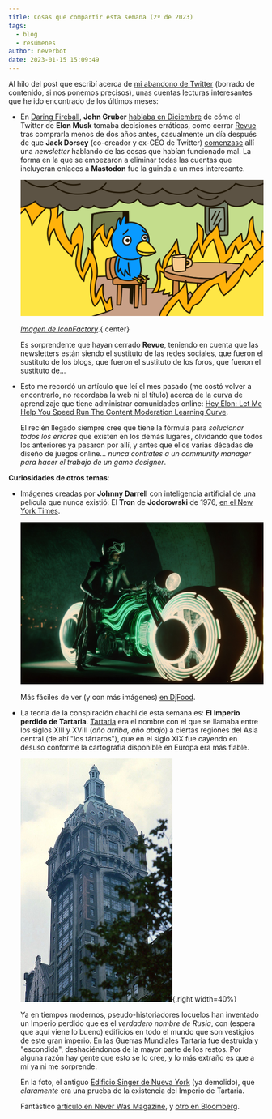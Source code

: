 ```yaml
---
title: Cosas que compartir esta semana (2ª de 2023)
tags:
  - blog
  - resúmenes
author: neverbot
date: 2023-01-15 15:09:49
---
```



Al hilo del post que escribí acerca de [mi abandono de Twitter](./not-on-twitter-anymore/) (borrado de contenido, si nos ponemos precisos), unas cuentas lecturas interesantes que he ido encontrado de los últimos meses:

- En [Daring Fireball](https://daringfireball.net), **John Gruber** [hablaba en Diciembre](https://daringfireball.net/2022/12/i_wish_i_could_tell_you_this_is_not_all_about_twitter) de cómo el Twitter de **Elon Musk** tomaba decisiones erráticas, como cerrar [Revue](https://www.getrevue.co/) tras comprarla menos de dos años antes, casualmente un día después de que **Jack Dorsey** (co-creador y ex-CEO de Twitter) [comenzase](https://www.getrevue.co/profile/jackjack/issues/a-native-internet-protocol-for-social-media-1503112) allí una *newsletter* hablando de las cosas que habían funcionado mal. La forma en la que se empezaron a eliminar todas las cuentas que incluyeran enlaces a **Mastodon** fue la guinda a un mes interesante.

  ![this_is_fine](./cosas-que-compartir-esta-semana-2-de-2023/this_is_fine.png)

  *[Imagen de IconFactory](https://blog.iconfactory.com/2023/01/state-of-the-twitterverse/)*.{.center}

  Es sorprendente que hayan cerrado **Revue**, teniendo en cuenta que las newsletters están siendo el sustituto de las redes sociales, que fueron el sustituto de los blogs, que fueron el sustituto de los foros, que fueron el sustituto de...

- Esto me recordó un artículo que leí el mes pasado (me costó volver a encontrarlo, no recordaba la web ni el título) acerca de la curva de aprendizaje que tiene administrar comunidades online: [Hey Elon: Let Me Help You Speed Run The Content Moderation Learning Curve](https://www.techdirt.com/2022/11/02/hey-elon-let-me-help-you-speed-run-the-content-moderation-learning-curve/). 

  El recién llegado siempre cree que tiene la fórmula para *solucionar todos los errores* que existen en los demás lugares, olvidando que todos los anteriores ya pasaron por allí, y antes que ellos varias décadas de diseño de juegos online... *nunca contrates a un community manager para hacer el trabajo de un game designer*.

**Curiosidades de otros temas**:

- Imágenes creadas por **Johnny Darrell** con inteligencia artificial de una película que nunca existió: El **Tron** de **Jodorowski** de 1976, [en el New York Times](https://www.nytimes.com/interactive/2023/01/13/opinion/jodorowsky-dune-ai-tron.html).
  
  ![Jodo-Tron-1-6](./cosas-que-compartir-esta-semana-2-de-2023/Jodo-Tron-1-6.jpg)
  
  Más fáciles de ver (y con más imágenes) [en DjFood](https://www.djfood.org/fantasy-jodorowsky-tron-visualisations-by-johnny-darrell/).

- La teoría de la conspiración chachi de esta semana es: **El Imperio perdido de Tartaria**. [Tartaria](https://en.wikipedia.org/wiki/Tartary) era el nombre con el que se llamaba entre los siglos XIII y XVIII (*año arriba, año abajo*) a ciertas regiones del Asia central (de ahí "los tártaros"), que en el siglo XIX fue cayendo en desuso conforme la cartografía disponible en Europa era más fiable.

  ![Singer-Building-New-York](./cosas-que-compartir-esta-semana-2-de-2023/Singer-Building-New-York.jpg){.right width=40%}
  
  Ya en tiempos modernos, pseudo-historiadores locuelos han inventado un Imperio perdido que es el *verdadero nombre de Rusia*, con (espera que aquí viene lo bueno) edificios en todo el mundo que son vestigios de este gran imperio. En las Guerras Mundiales Tartaria fue destruida y "escondida", deshaciéndonos de la mayor parte de los restos. Por alguna razón hay gente que esto se lo cree, y lo más extraño es que a mí ya ni me sorprende.

  En la foto, el antiguo [Edificio Singer de Nueva York](https://en.wikipedia.org/wiki/Singer_Building) (ya demolido), que *claramente* era una prueba de la existencia del Imperio de Tartaria.
  
  Fantástico [artículo en Never Was Magazine](https://neverwasmag.com/2021/10/lost-empire-of-tartaria/), y [otro en Bloomberg](https://www.bloomberg.com/news/features/2021-04-27/inside-architecture-s-wildest-conspiracy-theory). 
